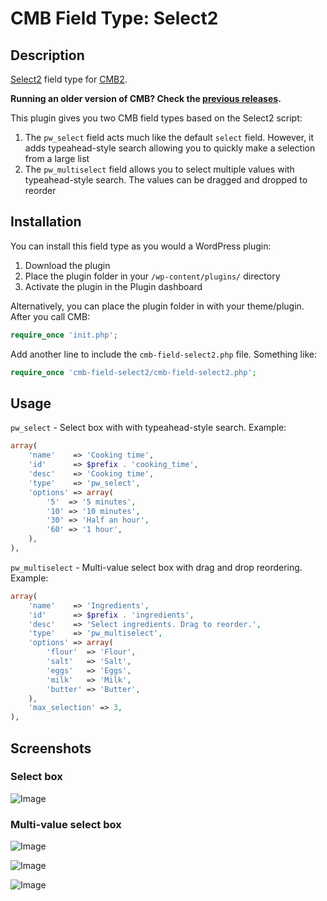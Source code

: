 # CMB Field Type: Select2

## Description

[Select2](http://ivaynberg.github.io/select2/) field type for [CMB2](https://github.com/WebDevStudios/CMB2 "Custom Metaboxes and Fields for WordPress 2").

**Running an older version of CMB? Check the [previous releases](https://github.com/mustardBees/cmb-field-select2/releases).**

This plugin gives you two CMB field types based on the Select2 script:

1. The `pw_select` field acts much like the default `select` field. However, it adds typeahead-style search allowing you to quickly make a selection from a large list
2. The `pw_multiselect` field allows you to select multiple values with typeahead-style search. The values can be dragged and dropped to reorder

## Installation

You can install this field type as you would a WordPress plugin:

1. Download the plugin
2. Place the plugin folder in your `/wp-content/plugins/` directory
3. Activate the plugin in the Plugin dashboard

Alternatively, you can place the plugin folder in with your theme/plugin. After you call CMB:

```php
require_once 'init.php';
```

Add another line to include the `cmb-field-select2.php` file. Something like:

```php
require_once 'cmb-field-select2/cmb-field-select2.php';
```

## Usage

`pw_select` - Select box with with typeahead-style search. Example:
```php
array(
	'name'    => 'Cooking time',
	'id'      => $prefix . 'cooking_time',
	'desc'    => 'Cooking time',
	'type'    => 'pw_select',
	'options' => array(
		'5'  => '5 minutes',
		'10' => '10 minutes',
		'30' => 'Half an hour',
		'60' => '1 hour',
	),
),
```

`pw_multiselect` - Multi-value select box with drag and drop reordering. Example:
```php
array(
	'name'    => 'Ingredients',
	'id'      => $prefix . 'ingredients',
	'desc'    => 'Select ingredients. Drag to reorder.',
	'type'    => 'pw_multiselect',
	'options' => array(
		'flour'  => 'Flour',
		'salt'   => 'Salt',
		'eggs'   => 'Eggs',
		'milk'   => 'Milk',
		'butter' => 'Butter',
	),
	'max_selection' => 3,
),
```

## Screenshots

### Select box

![Image](screenshot-1.png?raw=true)

### Multi-value select box

![Image](screenshot-2.png?raw=true)

![Image](screenshot-3.png?raw=true)

![Image](screenshot-4.png?raw=true)